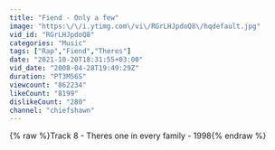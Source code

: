 ```yaml
---
title: "Fiend - Only a few"
image: "https:\/\/i.ytimg.com\/vi\/RGrLHJpdoQ8\/hqdefault.jpg"
vid_id: "RGrLHJpdoQ8"
categories: "Music"
tags: ["Rap","Fiend","Theres"]
date: "2021-10-20T18:31:55+03:00"
vid_date: "2008-04-28T19:49:29Z"
duration: "PT3M56S"
viewcount: "862234"
likeCount: "8199"
dislikeCount: "280"
channel: "chiefshawn"
---
```

{% raw %}Track 8 - Theres one in every family - 1998{% endraw %}
